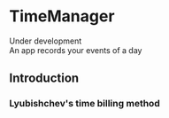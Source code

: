 # TimeManager
Under development </br>
An app records your events of a day
## Introduction
### Lyubishchev's time billing method
